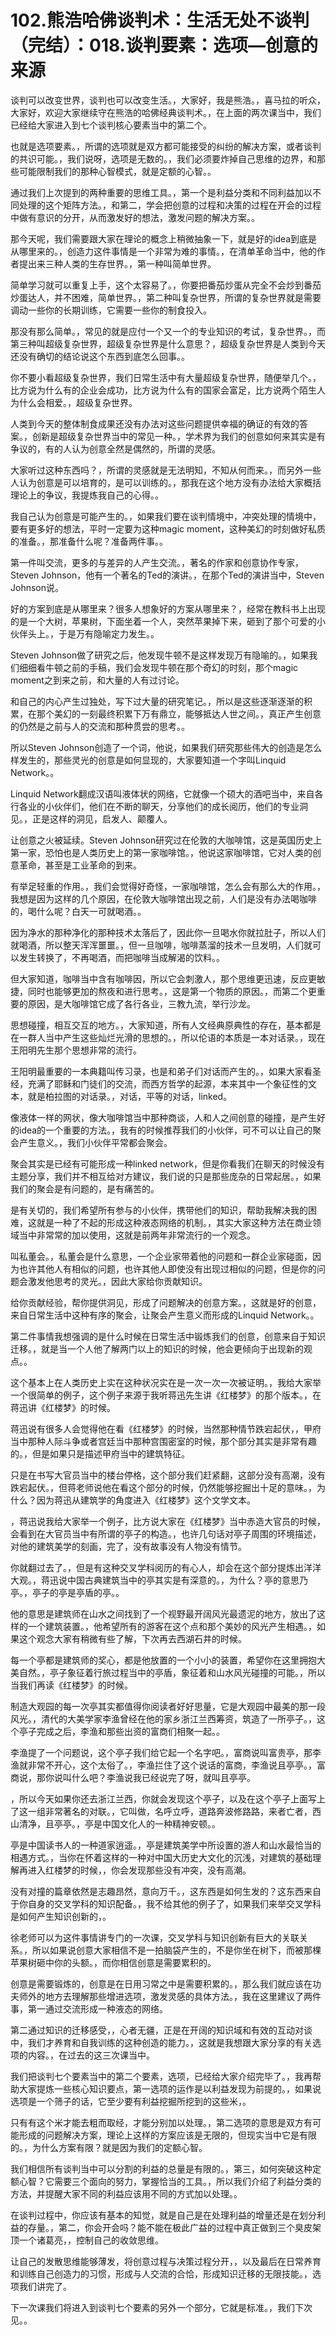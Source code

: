 # 102.熊浩哈佛谈判术：生活无处不谈判（完结）：018.谈判要素：选项—创意的来源

谈判可以改变世界，谈判也可以改变生活。，大家好，我是熊浩。，喜马拉的听众，大家好，欢迎大家继续守在熊浩的哈佛经典谈判术。，在上面的两次课当中，我们已经给大家进入到七个谈判核心要素当中的第二个。

也就是选项要素。，所谓的选项就是双方都可能接受的纠纷的解决方案，或者谈判的共识可能。，我们说呀，选项是无数的。，我们必须要炸掉自己思维的边界，和那些可能限制我们的那种心智模式，就是定额的心智。。

通过我们上次提到的两种重要的思维工具。，第一个是利益分类和不同利益加以不同处理的这个矩阵方法。，和第二，学会把创意的过程和决策的过程在开会的过程中做有意识的分开，从而激发好的想法，激发问题的解决方案。。

那今天呢，我们需要跟大家在理论的概念上稍微抽象一下，就是好的idea到底是从哪里来的。，创造力这件事情是一个非常为难的事情。，在清单革命当中，他的作者提出来三种人类的生存世界。，第一种叫简单世界。

简单学习就可以重复上手，这个太容易了。，你要把番茄炒蛋从完全不会炒到番茄炒蛋达人，并不困难，简单世界。，第二种叫复杂世界，所谓的复杂世界就是需要调动一些你的长期训练，它需要一些你的制食投入。

那没有那么简单。，常见的就是应付一个又一个的专业知识的考试，复杂世界。，而第三种叫超级复杂世界，超级复杂世界是什么意思？，超级复杂世界是人类到今天还没有确切的结论说这个东西到底怎么回事。。

你不要小看超级复杂世界，我们日常生活中有大量超级复杂世界，随便举几个。，比方说为什么有的企业会成功，比方说为什么有的国家会富足，比方说两个陌生人为什么会相爱。，超级复杂世界。

人类到今天的整体制食成果还没有办法对这些问题提供幸福的确证的有效的答案。，创新是超级复杂世界当中的常见一种。，学术界为我们的创意如何来其实是有争议的，有的人认为创意全然是偶然的，所谓的灵感。

大家听过这种东西吗？，所谓的灵感就是无法明知，不知从何而来。，而另外一些人认为创意是可以培育的，是可以训练的。，那我在这个地方没有办法给大家概括理论上的争议，我提炼我自己的心得。。

我自己认为创意是可能产生的。，如果我们要在谈判情境中，冲突处理的情境中，要有更多好的想法，平时一定要为这种magic moment，这种美幻的时刻做好私质的准备。，那准备什么呢？准备两件事。。

第一件叫交流，更多的与差异的人产生交流。，著名的作家和创意协作专家，Steven Johnson，他有一个著名的Ted的演讲。，在那个Ted的演讲当中，Steven Johnson说。

好的方案到底是从哪里来？很多人想象好的方案从哪里来？，经常在教科书上出现的是一个大树，苹果树，下面坐着一个人，突然苹果掉下来，砸到了那个可爱的小伙伴头上。，于是万有隐喻定力发生。。

Steven Johnson做了研究之后，他发现牛顿不是这样发现万有隐喻的。，如果我们细细看牛顿之前的手稿，我们会发现牛顿在那个奇幻的时刻，那个magic moment之到来之前，和大量的人有过讨论。

和自己的内心产生过独处，写下过大量的研究笔记。，所以是这些逐渐逐渐的积累，在那个美幻的一刻最终积累下万有鼎立，能够抵达人世之间。，真正产生创意的仍然是之前与人的交流和那种贯尝的思考。。

所以Steven Johnson创造了一个词，他说，如果我们研究那些伟大的创造是怎么样发生的，那些灵光的创意是如何显现的，大家要知道一个字叫Linquid Network。。

Linquid Network翻成汉语叫液体状的网络，它就像一个硕大的酒吧当中，来自各行各业的小伙伴们，他们在不断的聊天，分享他们的成长阅历，他们的专业洞见。，正是这样的洞见，启发人、颠覆人。

让创意之火被延续。Steven Johnson研究过在伦敦的大咖啡馆，这是英国历史上第一家，恐怕也是人类历史上的第一家咖啡馆。，他说这家咖啡馆，它对人类的创意革命，甚至是工业革命的到来。

有举足轻重的作用。，我们会觉得好奇怪，一家咖啡馆，怎么会有那么大的作用。，我想是因为这样的几个原因，在伦敦大咖啡馆出现之前，人们是没有办法喝咖啡的，喝什么呢？白天一可就喝酒。。

因为净水的那种净化的那种技术太落后了，因此你一旦喝水你就拉肚子，所以人们就喝酒，所以整天浑浑噩噩。，但一旦咖啡，咖啡蒸溜的技术一旦发明，人们就可以发生转换了，不再喝酒，而把咖啡当成解渴的饮料。。

但大家知道，咖啡当中含有咖啡因，所以它会刺激人，那个思维更迅速，反应更敏捷，同时也能够更加的熬夜和进行思考。，这是第一个物质的原因。，而第二个更重要的原因，是大咖啡馆它成了各行各业，三教九流，举行沙龙。

思想碰撞，相互交互的地方。，大家知道，所有人文经典原典性的存在，基本都是在一群人当中产生这些灿烂光滑的思想的。，所以伦语的本质是一本对话录。，现在王阳明先生那个思想非常的流行。

王阳明最重要的一本典籍叫传习录，也是和弟子们对话而产生的。，如果大家看圣经，充满了耶稣和门徒们的交流，而西方哲学的起源，本来其中一个象征性的文本，就是柏拉图的对话录。，对话，平等的对话，linked。

像液体一样的网状，像大咖啡馆当中那种商谈，人和人之间创意的碰撞，是产生好的idea的一个重要的方法。，我有的时候推荐我们的小伙伴，可不可以让自己的聚会产生意义。，我们小伙伴平常都会聚会。

聚会其实是已经有可能形成一种linked network，但是你看我们在聊天的时候没有主题分享，我们并不相互给对方建议，我们说的只是那些庞杂的日常起居。，如果我们的聚会是有问题的，是有痛苦的。

是有关切的，我们希望所有参与的小伙伴，携带他们的知识，帮助我解决我的困难，这就是一种了不起的形成这种液态网络的机制。，其实大家这种方法在商业领域当中非常常的加以使用，这就是前两年非常流行的一个观念。

叫私董会。，私董会是什么意思，一个企业家带着他的问题和一群企业家碰面，因为也许其他人有相似的问题，也许其他人即使没有出现过相似的问题，但是你的问题会激发他思考的灵光。，因此大家给你贡献知识。

给你贡献经验，帮你提供洞见，形成了问题解决的创意方案。，这就是好的创意，来自日常生活中这种有序的聚会，让聚会产生意义而形成的Linquid Network。。

第二件事情我想强调的是什么时候在日常生活中锻炼我们的创意，创意来自于知识迁移。，就是当一个人他了解两门以上的知识的时候，他会更倾向于出现新的观点。。

这个基本上在人类历史上实在这种状况实在是一次一次一次被证明。，我给大家举一个很简单的例子，这个例子来源于我听蒋迅先生讲《红楼梦》的那个版本。，在蒋迅讲《红楼梦》的时候。

蒋迅说有很多人会觉得他在看《红楼梦》的时候，当然那种情节跌宕起伏，，甲府当中那种人际斗争或者宫廷当中那种宫围密室的时候，那个部分其实是非常有趣的。，但是如果只是描述甲府当中的建筑特征。

只是在书写大官员当中的楼台停格，这个部分我们赶紧翻，这部分没有高潮，没有跌宕起伏。，但蒋老师说他在看这个部分的时候，仍然能够挖掘出十足的意味。，为什么？因为蒋迅从建筑学的角度进入《红楼梦》这个文学文本。

，蒋迅说我给大家举一个例子，比方说大家在《红楼梦》当中赤造大官员的时候，会看到在大官员当中有所谓的亭子的构造。，也许几句话对亭子周围的环境描述，对他的建筑美学的刻画，完了，没有故事没有人物没有情节。

你就翻过去了。，但是有这种交叉学科阅历的有心人，却会在这个部分提炼出洋洋大观。，蒋迅说中国古典建筑当中的亭其实是有深意的。，为什么？亭的意思乃亭。，亭子的亭是亭盾的亭。。

他的意思是建筑师在山水之间找到了一个视野最开阔风光最遗泥的地方，放出了这样的一个建筑装置。，他希望所有的游客在这个点和那个美妙的风光产生相遇。，如果这个观念大家有稍微有些了解，下次再去西湖石井的时候。

每一个亭都是建筑师的奖心，都是他放置的一个小小的装置，希望你在这里拥抱大美自然。，亭子象征着行旅过程当中的亭盾，象征着和山水风光碰撞的可能。，所以当我们再读《红楼梦》的时候。

制造大观园的每一次亭其实都值得你阅读者好好思量，它是大观园中最美的那一段风光。，清代的大美学家李渔曾经在他的家乡浙江兰西筹资，筑造了一所亭子。，这个亭子完成之后，李渔和那些出资的富商们相聚一起。。

李渔提了一个问题说，这个亭子我们给它起一个名字吧。，富商说叫富贵亭，那李渔就非常不开心，这个太俗了。，李渔拦住了这个说话的富商，李渔说且亭亭。，富商说，那你说叫什么吧？李渔说我已经说完了呀，就叫且亭亭。

，所以今天如果你还去浙江兰西，你就会发现这个亭子，以及在这个亭子上面写上了这一组非常著名的对联。，它叫做，名呼立呼，道路奔波修路路，来者亡者，西山清净，且亭亭。，亭是中国文化人的一种精神安顿。。

亭是中国读书人的一种道家逍遥。，亭是建筑美学中所设置的游人和山水最恰当的相遇方式。，当你在怀着这样的一种对中国大历史大文化的沉浅，对建筑的基础理解再进入红楼梦的时候，，你会发现那些没有冲突，没有高潮。

没有对撞的篇章依然是志趣昂然，意向万千。，这东西是如何生发的？这东西来自于你自身的交叉学科的知识配备。，我不给其他的例子了，如果我们来举交叉学科是如何产生知识创新的，。

徐老师可以为这件事情讲专门的一次课，交叉学科与知识创新有巨大的关联关系。，所以如果说创意大家相信不是一拍脑袋产生的，不是你坐在树下，而被那棵苹果树砸中你的头额。，而你相信创意是需要累积的。

创意是需要锻炼的，创意是在日用习常之中是需要积累的。，那么我们就应该在功夫师外的地方去理解那些增进选项，激发灵感的具体方法。，我在这里建议了两件事，第一通过交流形成一种液态的网络。

第二通过知识的迁移感受，，心者无疆，正是在开阔的知识域和有效的互动对谈中，我们才养育和自我训练的这种创造的能力。，这就是我想跟大家分享的有关选项的内容。，在过去的这三次课当中。

我们把谈判七个要素当中的第二个要素，选项，已经给大家介绍完毕了。，我再帮助大家提炼一些核心知识要点，第一选项的运作是以利益发现为前提的。，如果说选项是一个筛子的话，它至少要有利益挖掘所挖到的这些米，。

只有有这个米才能去粗而取经，才能分别加以处理。，第二选项的意思是双方有可能形成的问题解决方案，理论上这样的方案应该是无限的，但现实当中它是有限的。，为什么方案有限？就是因为我们的定额心智。

我们相信所有谈判当中可以分割的利益的总量是有限的。，第三，如何突破这种定额心智？它需要三个面向的努力，掌握恰当的工具。，所以我们介绍了利益分类的方法，并提醒大家不同的利益应该用不同的方式加以处理。。

在谈判过程中，你应该有基本的知觉，就是自己是在处理利益的增量还是在划分利益的存量。，第二，你会开会吗？能不能在极此广益的过程中真正做到三个臭皮架顶一个诸葛亮，，控制自己的收敛思维。

让自己的发散思维能够薄发，将创意过程与决策过程分开，，以及最后在日常养育和训练自己创造力的习惯，形成与人交流的合恰，形成知识迁移的无限技能。，选项我们讲完了。

下一次课我们将进入到谈判七个要素的另外一个部分，它就是标准。，我们下次见。。